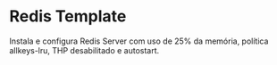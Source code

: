 # Redis Template

Instala e configura Redis Server com uso de 25% da memória, política allkeys-lru, THP desabilitado e autostart.